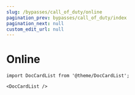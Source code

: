 ```yaml
---
slug: /bypasses/call_of_duty/online
pagination_prev: bypasses/call_of_duty/index
pagination_next: null
custom_edit_url: null
---
```


# Online

```mdx-code-block
import DocCardList from '@theme/DocCardList';

<DocCardList />
